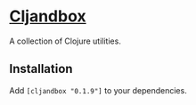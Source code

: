 # [Cljandbox](http://maydaniel.github.com/cljandbox/)

A collection of Clojure utilities.

## Installation

Add `[cljandbox "0.1.9"]` to your dependencies.
